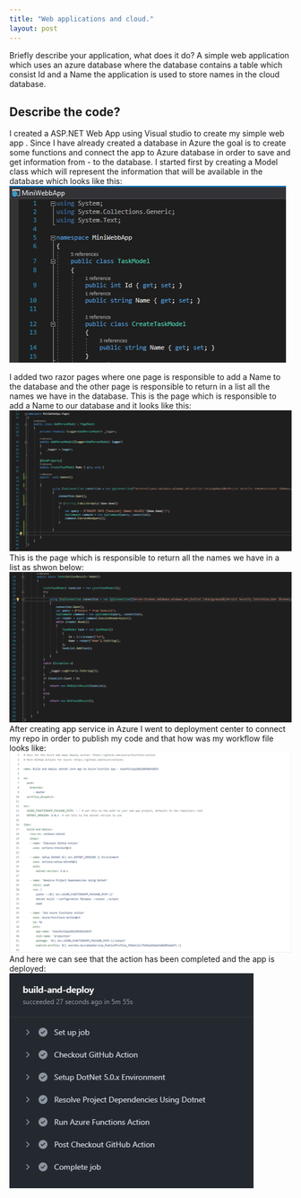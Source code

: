 ```yaml
---
title: "Web applications and cloud."
layout: post
---
```


Briefly describe your application, what does it do?
A simple web application which uses an azure database where the database contains a table which consist  Id and a Name the application is used to store names in the cloud database.







## Describe the code?

I created a ASP.NET Web App using Visual studio to create my simple web app .
Since I have already created a database in Azure the goal is to create some functions  and  connect the app to Azure database in order to save and get information from - to the database.
I started first by creating a Model class which will represent the information that will be available in the database which looks like this:
![Models](https://github.com/ItsAnass/ItsAnass.github.io/blob/main/assets/Images/W/Models%202021-09-24%20103615.png?raw=true)

I added two razor pages where one page is responsible to add a Name to the database and the other page is responsible to return in a list all the names we have in the database.
This is the page which is responsible to add a Name to our database and it looks like this:
![AddName](https://github.com/ItsAnass/ItsAnass.github.io/blob/main/assets/Images/W/OnPost%202021-09-24%20133800.png?raw=true)
This is the page which is responsible to return all the names we have in a list as shwon below:
![AddName](https://github.com/ItsAnass/ItsAnass.github.io/blob/main/assets/Images/W/ReturnFromDb%202021-09-24%20103953.png?raw=true)
After creating app service in Azure I went to deployment center to connect my repo in order to publish my code and that how was my workflow file looks like:
![WorkFlow](https://github.com/ItsAnass/ItsAnass.github.io/blob/main/assets/Images/W/yml%202021-09-24%20132724.png?raw=true)
And here we can see that the action has been completed and the app is deployed:
![ActionWorkFlow](https://github.com/ItsAnass/ItsAnass.github.io/blob/main/assets/Images/W/Build%20and%20deploy%202021-09-24%20133050.png?raw=true)









